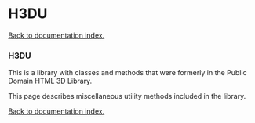 # H3DU

[Back to documentation index.](index.md)

<a name='H3DU'></a>
### H3DU

This is a library with classes and methods that were formerly in the Public Domain HTML 3D Library.

This page describes miscellaneous utility methods included in the
library.

[Back to documentation index.](index.md)
